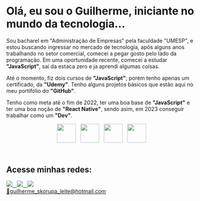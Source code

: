 <div>
<h1>Olá, eu sou o Guilherme, iniciante no mundo da tecnologia...</h1>

<p>Sou bacharel em "Administração de Empresas" pela faculdade "UMESP", e estou buscando ingressar no mercado de tecnologia, após alguns anos trabalhando no setor comercial, comecei a pegar gosto pelo lado da programação. Em uma oportunidade recente, comecei a estudar <b>"JavaScript"</b>, sai da estaca zero e ja aprendi algumas coisas.</p>

<p>Até o momento, fiz dois cursos de <b>"JavaScript"</b>, porém tenho apenas um certificado, da <b>"Udemy"</b>. Tenho alguns projetos básicos que estão aqui no meu portifólio do <b>"GitHub"</b>.</p>

<p>Tenho como meta até o fim de 2022, ter uma boa base de <b>"JavaScript"</b> e ter uma boa noção de <b>"React Native"</b>, sendo asim, em 2023 conseguir trabalhar como um <b>"Dev"</b>.</p>
</div>


<div>
<header>
<img src="https://cdn.jsdelivr.net/gh/devicons/devicon/icons/javascript/javascript-original.svg" height="50" width="50"/>
&nbsp
<img src="https://cdn.jsdelivr.net/gh/devicons/devicon/icons/html5/html5-original.svg" height="50" width="50"/>
&nbsp
<img src="https://cdn.jsdelivr.net/gh/devicons/devicon/icons/css3/css3-original.svg" height="50" width="50"/>
&nbsp     
<img src="https://cdn.jsdelivr.net/gh/devicons/devicon/icons/visualstudio/visualstudio-plain.svg" height="50" width="50"/>
         
</header> 
</div>
<p></p>
<div>
<h2><b>Acesse minhas redes:</b></h2>
<a href='https://www.linkedin.com/in/guilherme-skorupa/' target='_blank'><img src='https://img.shields.io/badge/LinkedIn-0077B5?style=for-the-badge&logo=linkedin&logoColor=white target='_blank'</a> 
&nbsp 
<a href='https://www.instagram.com/g_skorupa/' target='_blank'><img src='https://img.shields.io/badge/Instagram-E4405F?style=for-the-badge&logo=instagram&logoColor=white'_blank'</a> 
&nbsp 
<a href='https://www.facebook.com/guilherme.skorupaleite/' target='_blank'><img src='https://img.shields.io/badge/Facebook-1877F2?style=for-the-badge&logo=facebook&logoColor=white target='_blank'</a>
</div>
<div>
📧guilherme_skorupa_leite@hotmail.com
</div>

